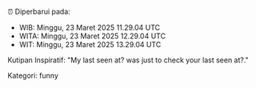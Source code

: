 ⏰ Diperbarui pada:
- WIB: Minggu, 23 Maret 2025 11.29.04 UTC
- WITA: Minggu, 23 Maret 2025 12.29.04 UTC
- WIT: Minggu, 23 Maret 2025 13.29.04 UTC

Kutipan Inspiratif:
"My last seen at? was just to check your last seen at?."


Kategori: funny

